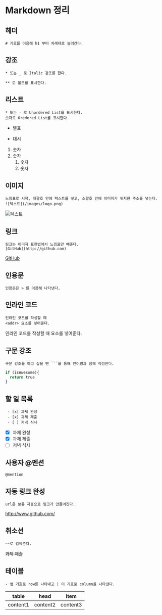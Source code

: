 # Markdown 정리

## 헤더
	# 기호를 이용해 h1 부터 차례대로 늘려간다.

## 강조

	* 또는 _ 로 Italic 강조를 한다.  

	** 로 볼드를 표시한다.  

## 리스트

	* 또는 - 로 Unordered List를 표시한다.
	숫자로 Oredered List를 표시한다.

* 별표
- 대시

1. 숫자
2. 숫자
	1. 숫자
	2. 숫자

## 이미지
	느낌표로 시작, 대괄호 안에 텍스트를 넣고, 소괄호 안에 이미지가 위치한 주소를 넣는다.
	![텍스트](/images/logo.png) 
![텍스트](https://scontent-sea1-1.cdninstagram.com/t51.2885-15/s480x480/e35/c0.132.1060.1060/15251819_1853502008270413_2297612795312603136_n.jpg?ig_cache_key=MTM5MzMxMjEzODIxNDI3ODA1Nw%3D%3D.2.c)

## 링크
	링크는 이미지 표현법에서 느낌표만 빼준다.
	[GitHub](http://github.com)
[GitHub](http://github.com)


## 인용문
	인용문은 > 를 이용해 나타낸다.

## 인라인 코드
	인라인 코드를 작성할 때  
	<addr> 요소를 넣어준다.

인라인 코드를 작성할 때 <addr> 요소를 넣어준다.

## 구문 강조
	구문 강조를 하고 싶을 땐 ```를 통해 언어명과 함께 작성한다.

```python
if (isAwesome){
  return true
}
```
			
## 할 일 목록
	 - [x] 과제 완성
	 - [x] 과제 제출
	 - [ ] 저녁 식사

- [x] 과제 완성
- [x] 과제 제출
- [ ] 저녁 식사

## 사용자 @멘션
	@mention

## 자동 링크 완성
	url은 보통 자동으로 링크가 만들어진다.
	
http://www.github.com/

## 취소선
	~~로 감싸준다.

~~과제 제출~~

## 테이블
	- 옆 기호로 row를 나타내고 | 이 기호로 column을 나타낸다.
	
table | head | item
---|---|---|
content1|content2|content3
